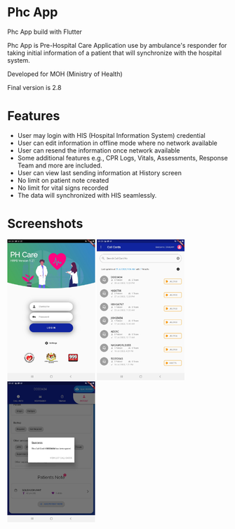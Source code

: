 # Phc App

Phc App build with Flutter

Phc App is Pre-Hospital Care Application use by ambulance's responder for taking initial information of a patient
that will synchronize with the hospital system.

Developed for MOH (Ministry of Health)

Final version is 2.8

# Features

- User may login with HIS (Hospital Information System) credential
- User can edit information in offline mode where no network available
- User can resend the information once network available
- Some additional features e.g., CPR Logs, Vitals, Assessments, Response Team and more are included.
- User can view last sending information at History screen
- No limit on patient note created
- No limit for vital signs recorded
- The data will synchronized with HIS seamlessly.

# Screenshots

<img src='github-img/screenshotv1_21/Screenshot_20200729-093907.jpg' width="200"> <img src='github-img/screenshotv1_21/Screenshot_20200729-093929.jpg' width="200"> <img src='github-img/screenshotv1_21/Screenshot_20200729-094116.jpg' width="200">

